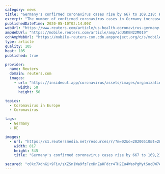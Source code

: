 ```yaml
---
category: news
title: "Germany's confirmed coronavirus cases rise by 667 to 169,218: RKI"
excerpt: "The number of confirmed coronavirus cases in Germany increased by 667 to 169,218, data from the Robert Koch Institute (RKI) for infectious diseases showed on Sunday."
publishedDateTime: 2020-05-10T02:14:00Z
webUrl: "https://www.reuters.com/article/us-health-coronavirus-germany-cases-idUSKBN22M019"
ampWebUrl: "https://mobile.reuters.com/article/amp/idUSKBN22M019"
cdnAmpWebUrl: "https://mobile-reuters-com.cdn.ampproject.org/c/s/mobile.reuters.com/article/amp/idUSKBN22M019"
type: article
quality: 105
heat: 105
published: true

provider:
  name: Reuters
  domain: reuters.com
  images:
    - url: "https://insideout.app/coronavirus/assets/images/organizations/reuters.com-50x50.jpg"
      width: 50
      height: 50

topics:
  - Coronavirus in Europe
  - Coronavirus

tags:
  - Germany
  - DE

images:
  - url: "https://s1.reutersmedia.net/resources/r/?m=02&d=20200510&t=2&i=1518071601&w=&fh=545px&fw=&ll=&pl=&sq=&r=LYNXMPEG4901A"
    width: 817
    height: 545
    title: "Germany's confirmed coronavirus cases rise by 667 to 169,218: RKI"

secured: "c0kc7XdnGi+9Fiv/sXZSn1Wa9fzFzxDnZaOFdcr4TH2Eu4WaoPgMytSucDW7etnTjJWnEsj//H0Iib7yv6lQ5cnhnB9eyPDmNgAuzr3ZLD8HjZXOaPnVNADa+mWR/2AUBxbvDfJ5zWiS2rbAm0LwwO9CUtErTOfMuHiyjIWgP9m2lrI76AuFvJh8zAizUS1hxZefRHmDrkBCKUAt8OnRGp/FwPNQ9f3NmBMDrZjLyKV9wQ265O6QNwL9GUoOZ1VKL4gHaF8+itnJODWrHu4pJg8GhPFjHYQel5MkLre6ecBWX+7IC1oj2b2Wu4lm63gm;MfgvcKzL9cSLmOWCax57EA=="
---
```


